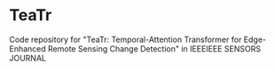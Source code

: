 # TeaTr
Code repository for "TeaTr: Temporal-Attention Transformer for Edge-Enhanced Remote Sensing Change Detection" in IEEEIEEE SENSORS JOURNAL
